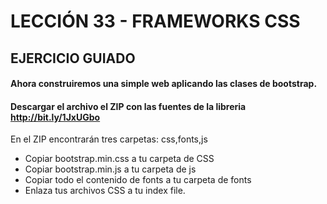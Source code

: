# LECCIÓN 33 - FRAMEWORKS CSS
## EJERCICIO GUIADO 
#### Ahora construiremos una simple web aplicando las clases de bootstrap.
#### Descargar el archivo el ZIP con las fuentes de la libreria http://bit.ly/1JxUGbo
En el ZIP encontrarán tres carpetas: css,fonts,js 
- Copiar bootstrap.min.css a tu carpeta de CSS
- Copiar bootstrap.min.js a tu carpeta de js
- Copiar todo el contenido de fonts a tu carpeta de fonts
- Enlaza tus archivos CSS a tu index file.
